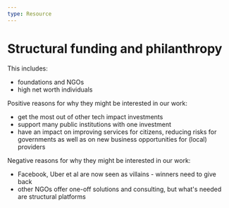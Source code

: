 ```yaml
---
type: Resource
---
```


# Structural funding and philanthropy

This includes:

* foundations and NGOs
* high net worth individuals

Positive reasons for why they might be interested in our work:

* get the most out of other tech impact investments
* support many public institutions with one investment
* have an impact on improving services for citizens, reducing risks for governments as well as on new business opportunities for (local) providers

Negative reasons for why they might be interested in our work:

* Facebook, Uber et al are now seen as villains - winners need to give back
* other NGOs offer one-off solutions and consulting, but what's needed are structural platforms
